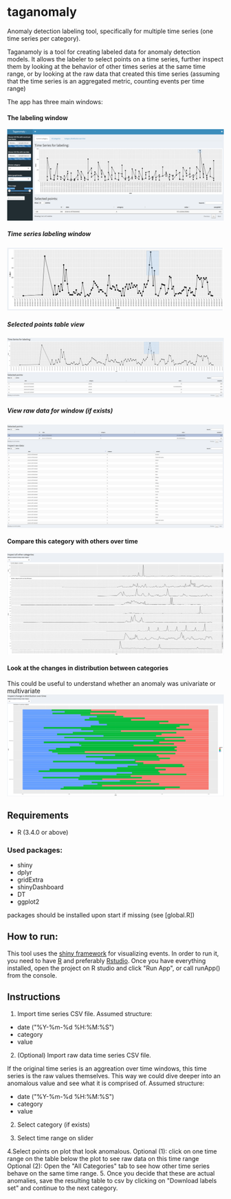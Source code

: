 # taganomaly
Anomaly detection labeling tool, specifically for multiple time series (one time series per category).

Taganamoly is a tool for creating labeled data for anomaly detection models. It allows the labeler to select points on a time series, further inspect them by looking at the behavior of other times series at the same time range, or by looking at the raw data that created this time series (assuming that the time series is an aggregated metric, counting events per time range)

The app has three main windows:
#### The labeling window
![UI](https://github.com/omri374/taganomaly/raw/master/assets/ui.png)
##### Time series labeling window
![Time series](https://github.com/omri374/taganomaly/raw/master/assets/ts.png)

##### Selected points table view
![Selected points](https://github.com/omri374/taganomaly/raw/master/assets/selected.png)

##### View raw data for window (if exists)
![Detailed data](https://github.com/omri374/taganomaly/raw/master/assets/detailed.png)


#### Compare this category with others over time
![Compare](https://github.com/omri374/taganomaly/raw/master/assets/compare.png)


#### Look at the changes in distribution between categories
This could be useful to understand whether an anomaly was univariate or multivariate
![Distribution comparison](https://github.com/omri374/taganomaly/raw/master/assets/dist.png)



## Requirements
- R (3.4.0 or above)
### Used packages: 
- shiny
- dplyr
- gridExtra
- shinyDashboard
- DT
- ggplot2


packages should be installed upon start if missing (see [global.R])

## How to run:
This tool uses the [shiny framework](https://shiny.rstudio.com/) for visualizing events.
In order to run it, you need to have [R](https://mran.microsoft.com/download) and preferably [Rstudio](https://www.rstudio.com/products/rstudio/download/).
Once you have everything installed, open the project on R studio and click "Run App", or call runApp() from the console.

## Instructions
1. Import time series CSV file. Assumed structure:
- date ("%Y-%m-%d %H:%M:%S")
- category
- value

2. (Optional) Import raw data time series CSV file.

If the original time series is an aggreation over time windows, this time series is the raw values themselves. This way we could dive deeper into an anomalous value and see what it is comprised of.
Assumed structure:
- date ("%Y-%m-%d %H:%M:%S")
- category
- value

2. Select category (if exists)

3. Select time range on slider

4.Select points on plot that look anomalous.
Optional (1): click on one time range on the table below the plot to see raw data on this time range
Optional (2): Open the "All Categories" tab to see how other time series behave on the same time range.
5. Once you decide that these are actual anomalies, save the resulting table to csv by clicking on "Download labels set" and continue to the next category.
